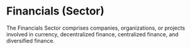 # Financials (Sector)

The Financials Sector comprises companies, organizations, or projects involved in currency, decentralized finance, centralized finance, and diversified finance.
